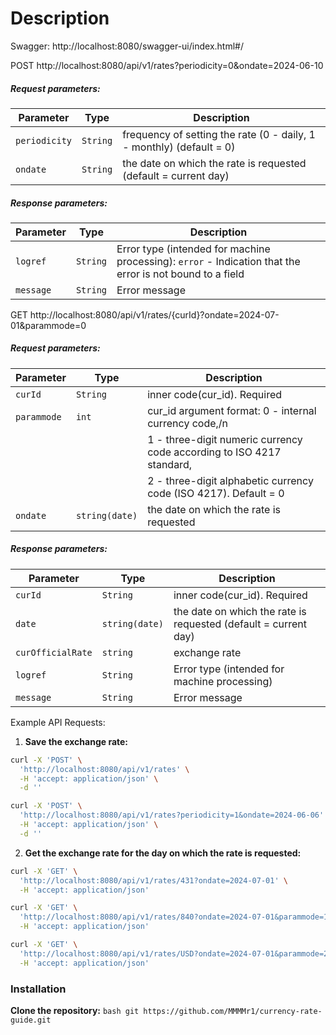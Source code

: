 # Description

 Swagger:  http://localhost:8080/swagger-ui/index.html#/



POST http://localhost:8080/api/v1/rates?periodicity=0&ondate=2024-06-10


##### Request parameters:
| Parameter     | Type        | Description                                                                                                    |
|---------------|-------------|----------------------------------------------------------------------------------------------------------------|
| `periodicity` | `String`    | frequency of setting the rate (0 - daily, 1 - monthly) (default = 0)                                           |
| `ondate`      | `String`    | the date on which the rate is requested (default = current day)                                                |

##### Response parameters:
| Parameter | Type     | Description                                                                                                           |
|-----------|----------|-----------------------------------------------------------------------------------------------------------------------|
| `logref ` | `String` | Error type (intended for machine processing): `error` - Indication that the error is not bound to a field             |
| `message` | `String` | Error message                                                                                                         |



GET http://localhost:8080/api/v1/rates/{curId}?ondate=2024-07-01&parammode=0


##### Request parameters:
| Parameter     | Type           | Description                                                                                                  |
|---------------|----------------|--------------------------------------------------------------------------------------------------------------|
| `curId`       | `String`       | inner code(cur_id). Required                                                                                 |
| `parammode`   | `int`          | cur_id argument format: 0 - internal currency code,/n                                                        |
|               |                | 1 - three-digit numeric currency code according to ISO 4217 standard,                                        |
|               |                | 2 - three-digit alphabetic currency code (ISO 4217). Default = 0                                             |
| `ondate`      | `string(date)` | the date on which the rate is requested                                                                      |

##### Response parameters:
| Parameter         | Type           | Description                                                                                                |
|-------------------|----------------|------------------------------------------------------------------------------------------------------------|
| `curId`           | `String`       | inner code(cur_id). Required                                                                               |
| `date`            | `string(date)` | the date on which the rate is requested (default = current day)                                            |
| `curOfficialRate` | `string`       | exchange rate                                                                                              |
| `logref `         | `String`       | Error type (intended for machine processing)                                                               |
| `message`         | `String`       | Error message                                                                                              



Example API Requests: 

1. **Save the exchange rate:**

```bash
curl -X 'POST' \
  'http://localhost:8080/api/v1/rates' \
  -H 'accept: application/json' \
  -d ''
```

```bash
curl -X 'POST' \
  'http://localhost:8080/api/v1/rates?periodicity=1&ondate=2024-06-06' \
  -H 'accept: application/json' \
  -d ''
```

2. **Get the exchange rate for the day on which the rate is requested:**

```bash
curl -X 'GET' \
  'http://localhost:8080/api/v1/rates/431?ondate=2024-07-01' \
  -H 'accept: application/json'
```

```bash
curl -X 'GET' \
  'http://localhost:8080/api/v1/rates/840?ondate=2024-07-01&parammode=1' \
  -H 'accept: application/json'
```

```bash
curl -X 'GET' \
  'http://localhost:8080/api/v1/rates/USD?ondate=2024-07-01&parammode=2' \
  -H 'accept: application/json'
```


### Installation

**Clone the repository:**
    ```bash
    git https://github.com/MMMMr1/currency-rate-guide.git
    ```

